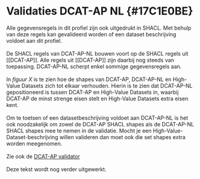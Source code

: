 # Validaties DCAT-AP NL {#17C1E0BE}

Alle gegevensregels in dit profiel zijn ook uitgedrukt in SHACL. Met behulp van deze regels kan gevalideerd worden of een dataset beschrijving voldoet aan dit profiel.
<br/>
<br/>
De SHACL regels van DCAT-AP-NL bouwen voort op de SHACL regels uit [[DCAT-AP]]. Alle regels uit [[DCAT-AP]] zijn daarbij nog steeds van toepassing. DCAT-AP-NL scherpt enkel sommige gegevensregels aan.
<br/>
<br/>
In *figuur X* is te zien hoe de shapes van DCAT-AP, DCAT-AP-NL en High-Value Datasets zich tot elkaar verhouden. Hierin is te zien dat DCAT-AP-NL gepositioneerd is tussen DCAT-AP en High-Value Datasets in, waarbij DCAT-AP de minst strenge eisen stelt en High-Value Datasets extra eisen kent.
<br/>
<br/>
Om te toetsen of een datasetbeschrijving voldoet aan DCAT-AP-NL is het ook noodzakelijk om zowel de DCAT-AP SHACL shapes als de DCAT-AP-NL SHACL shapes mee te nemen in de validatie. Mocht je een High-Value-Dataset-beschrijving willen valideren dan moet ook die set shapes extra worden meegenomen.
<br/>
<br/>
Zie ook de [DCAT-AP validator](https://www.itb.ec.europa.eu/shacl/dcat-ap/upload "DCAT-AP validator")
<br/>
<br/>
Deze tekst wordt nog verder uitgewerkt.
